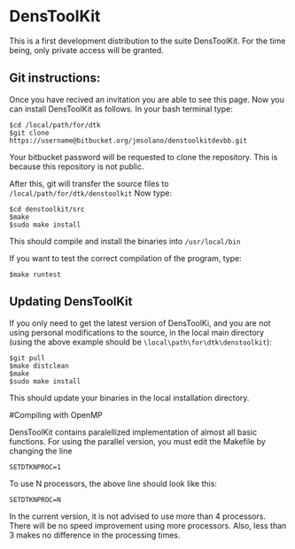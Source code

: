 # DensToolKit

This is a first development distribution to the suite DensToolKit. For the time being, only private access will be granted.

## Git instructions:

Once you have recived an invitation you are able to see this page. Now you can install DensToolKit as follows. In your bash terminal type:

```
$cd /local/path/for/dtk
$git clone https://username@bitbucket.org/jmsolano/denstoolkitdevbb.git
```

Your bitbucket password will be requested to clone the repository. This is because this repository is not public.

After this, git will transfer the source files to ```/local/path/for/dtk/denstoolkit```  Now type:

```
$cd denstoolkit/src
$make
$sudo make install
```

This should compile and install the binaries into ```/usr/local/bin```

If you want to test the correct compilation of the program, type:

```
$make runtest
```

## Updating DensToolKit

If you only need to get the latest version of DensToolKi, and you are not using personal modifications to the source, in the local main directory (using the above example should be ```\local\path\for\dtk\denstoolkit```):

```
$git pull
$make distclean
$make
$sudo make install
```

This should update your binaries in the local installation directory.


#Compiling with OpenMP

DensToolKit contains paralellized implementation of almost all basic functions. For using the parallel version, you must edit the Makefile by changing the line

```
SETDTKNPROC=1
```

To use N processors, the above line should look like this:

```
SETDTKNPROC=N
```

In the current version, it is not advised to use more than 4 processors. There will be no speed improvement using more processors. Also, less than 3 makes no difference in the processing times.




